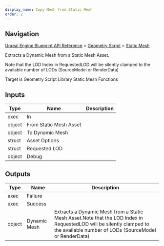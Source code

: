 ```yaml
---
display_name: Copy Mesh from Static Mesh
order: 2
---
```

## Navigation

[Unreal Engine Blueprint API Reference](https://dev.epicgames.com/documentation/en-us/unreal-engine/BlueprintAPI) > [Geometry Script](https://dev.epicgames.com/documentation/en-us/unreal-engine/BlueprintAPI/GeometryScript) > [Static Mesh](https://dev.epicgames.com/documentation/en-us/unreal-engine/BlueprintAPI/GeometryScript/StaticMesh)

Extracts a Dynamic Mesh from a Static Mesh Asset.

Note that the LOD Index in RequestedLOD will be silently clamped to the available number of LODs (SourceModel or RenderData)

Target is Geometry Script Library Static Mesh Functions

## Inputs

| Type | Name | Description |
| --- | --- | --- |
| exec | In |  |
| object | From Static Mesh Asset |  |
| object | To Dynamic Mesh |  |
| struct | Asset Options |  |
| struct | Requested LOD |  |
| object | Debug |  |

## Outputs

| Type | Name | Description |
| --- | --- | --- |
| exec | Failure |  |
| exec | Success |  |
| object | Dynamic Mesh | Extracts a Dynamic Mesh from a Static Mesh Asset.Note that the LOD Index in RequestedLOD will be silently clamped to the available number of LODs (SourceModel or RenderData) |
